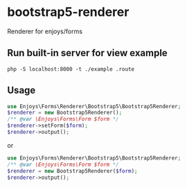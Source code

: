 # bootstrap5-renderer
Renderer for enjoys/forms


## Run built-in server for view example
```shell
php -S localhost:8000 -t ./example .route
```

## Usage

```php
use Enjoys\Forms\Renderer\Bootstrap5\Bootstrap5Renderer;
$renderer = new Bootstrap5Renderer();
/** @var \Enjoys\Forms\Form $form */
$renderer->setForm($form);
$renderer->output();
```
or
```php
use Enjoys\Forms\Renderer\Bootstrap5\Bootstrap5Renderer;
/** @var \Enjoys\Forms\Form $form */
$renderer = new Bootstrap5Renderer($form);
$renderer->output();
```
